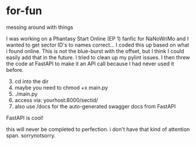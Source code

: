 # for-fun
messing around with things

I was working on a Phantasy Start Online (EP 1) fanfic for NaNoWriMo
and I wanted to get sector ID's to names correct... 
I coded this up based on what i found online. This is not the blue-burst with the offset, but I think I could easily add that in the future.
I tried to clean up my pylint issues.
I then threw the code at FastAPI to make it an API call because I had never used it before.


3. cd into the dir
4. maybe you need to chmod +x main.py
5. ./main.py
6. access via: yourhost:8000/sectid/<yourname>
7. also use /docs for the auto-generated swagger docs from FastAPI

FastAPI is cool!

this will never be completed to perfection. i don't have that kind of attention span. sorrynotsorry.
